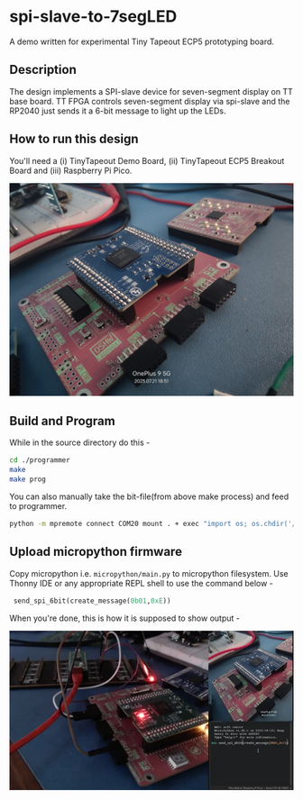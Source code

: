 # spi-slave-to-7segLED
A demo written for experimental Tiny Tapeout ECP5 prototyping board.
## Description

The design implements a SPI-slave device for seven-segment display on TT base board. TT FPGA controls seven-segment display via spi-slave and the RP2040 just sends it a 6-bit message to light up the LEDs.

## How to run this design
You'll need a 
(i) TinyTapeout Demo Board, 
(ii) TinyTapeout ECP5 Breakout Board and 
(iii) Raspberry Pi Pico.

![TT Demo board with ECP5 Breakout](_assets/TT_FPGA.jpg)

## Build and Program
While in the source directory do this -
```bash
cd ./programmer
make
make prog
```

You can also manually take the bit-file(from above make process) and feed to programmer.

```bash
python -m mpremote connect COM20 mount . + exec "import os; os.chdir('/remote'); import ecp_prog; ecp_prog.execute('spi_7seg.bit')"
```

## Upload micropython firmware

Copy micropython i.e. ``micropython/main.py`` to micropython filesystem. Use Thonny IDE or any appropriate REPL shell to use the command below -

```python
 send_spi_6bit(create_message(0b01,0xE))
 ```

When you're done, this is how it is supposed to show output -

![webp](_assets/spi_7segment_tt.webp)